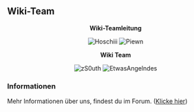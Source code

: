 ## Wiki-Team

<center>  

**Wiki-Teamleitung** 

</center>

<center>

<img src="../../../assets/image/Wiki Team/Hoschiii-skin.png" alt="Hoschiii" title="Hoschiii" /> <img src="../../../assets/image/Wiki Team/piewn skin.png" alt="Piewn" title="Piewn" />

</center>

<center>

**Wiki Team**

</center>

<center>

<img src="../../../assets/image/Wiki Team/zS0uth-skin.png" alt="zS0uth" title="zS0uth" /> <img src="../../../assets/image/Wiki Team/EtwasAngelndes-skin.png" alt="EtwasAngelndes" title="EtwasAngelndes" />

</center>

  <p> </p>

### Informationen
  
 Mehr Informationen über uns, findest du im Forum. ([Klicke hier](https://germanrp.eu/forum/index.php?board/200-wiki-team/)) 
